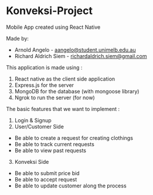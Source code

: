 # Konveksi-Project

Mobile App created using React Native

Made by:
* Arnold Angelo - aangelo@student.unimelb.edu.au
* Richard Aldrich Siem - richardaldrich.siem@gmail.com


This application is made using :
1. React native as the client side application
2. Express.js for the server 
3. MongoDB for the database (with mongoose library)
4. Ngrok to run the server (for now)


The basic features that we want to implement :
1. Login & Signup
2. User/Customer Side
* Be able to create a request for creating clothings
* Be able to track current requests
* Be able to view past requests
3. Konveksi Side
* Be able to submit price bid
* Be able to accept request
* Be able to update customer along the process





